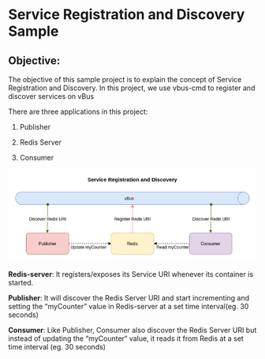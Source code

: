 Service Registration and Discovery Sample
===========================================

## Objective:

The objective of this sample project is to explain the concept of Service Registration and Discovery. In this project, we use vbus-cmd to register and discover services on vBus

There are three applications in this project:

1. Publisher

2. Redis Server

3. Consumer


![](.//media/image1.png)

**Redis-server**: It registers/exposes its Service URI whenever its container is started. 

**Publisher**: It will discover the Redis Server URI and start incrementing and setting the “myCounter” value in Redis-server at a set time interval(eg. 30 seconds)

**Consumer**: Like Publisher, Consumer also discover the Redis Server URI but instead of updating the “myCounter“ value, it reads it from Redis at a set time interval (eg. 30 seconds)